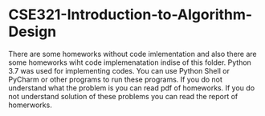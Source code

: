 # CSE321-Introduction-to-Algorithm-Design
There are some homeworks without code imlementation and also there are some homeworks wiht code implemenatation indise of this folder. Python 3.7 was used for implementing codes. You can use Python Shell or PyCharm or other programs to run these programs. If you do not understand what the problem is you can read pdf of homeworks. If you do not understand solution of these problems you can read the report of homerworks.
